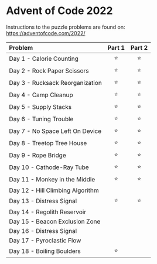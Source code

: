 # Advent of Code 2022

Instructions to the puzzle problems are found on: https://adventofcode.com/2022/

| **Problem**                      | Part 1 | Part 2 |
|:---------------------------------|:------:|:------:|
| Day  1 - Calorie Counting        | :star: | :star: |
| Day  2 - Rock Paper Scissors     | :star: | :star: |
| Day  3 - Rucksack Reorganization | :star: | :star: |
| Day  4 - Camp Cleanup            | :star: | :star: |
| Day  5 - Supply Stacks           | :star: | :star: |
| Day  6 - Tuning Trouble          | :star: | :star: |
| Day  7 - No Space Left On Device | :star: | :star: |
| Day  8 - Treetop Tree House      | :star: | :star: |
| Day  9 - Rope Bridge             | :star: | :star: |
| Day 10 - Cathode-Ray Tube        | :star: | :star: |
| Day 11 - Monkey in the Middle    | :star: | :star: |
| Day 12 - Hill Climbing Algorithm |        |        |
| Day 13 - Distress Signal         | :star: | :star: |
| Day 14 - Regolith Reservoir      |        |        |
| Day 15 - Beacon Exclusion Zone   |        |        |
| Day 16 - Distress Signal         |        |        |
| Day 17 - Pyroclastic Flow        |        |        |
| Day 18 - Boiling Boulders        | :star: |        |